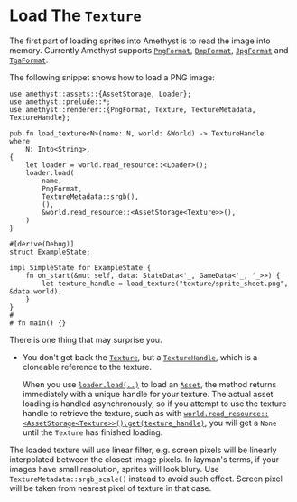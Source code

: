 # Load The `Texture`

The first part of loading sprites into Amethyst is to read the image into memory. Currently Amethyst supports [`PngFormat`][doc_fmt_png], [`BmpFormat`][doc_fmt_bmp], [`JpgFormat`][doc_fmt_jpg] and [`TgaFormat`][doc_fmt_tga].

The following snippet shows how to load a PNG image:

```rust,no_run,noplaypen
use amethyst::assets::{AssetStorage, Loader};
use amethyst::prelude::*;
use amethyst::renderer::{PngFormat, Texture, TextureMetadata, TextureHandle};

pub fn load_texture<N>(name: N, world: &World) -> TextureHandle
where
    N: Into<String>,
{
    let loader = world.read_resource::<Loader>();
    loader.load(
        name,
        PngFormat,
        TextureMetadata::srgb(),
        (),
        &world.read_resource::<AssetStorage<Texture>>(),
    )
}

#[derive(Debug)]
struct ExampleState;

impl SimpleState for ExampleState {
    fn on_start(&mut self, data: StateData<'_, GameData<'_, '_>>) {
        let texture_handle = load_texture("texture/sprite_sheet.png", &data.world);
    }
}
#
# fn main() {}
```

There is one thing that may surprise you.

* You don't get back the [`Texture`][doc_tex], but a [`TextureHandle`][doc_tex_hd], which is a cloneable reference to the texture.

    When you use [`loader.load(..)`][doc_load] to load an [`Asset`][doc_asset], the method returns immediately with a unique handle for your texture. The actual asset loading is handled asynchronously, so if you attempt to use the texture handle to retrieve the texture, such as with [`world.read_resource::<AssetStorage<Texture>>()`][doc_read_resource][`.get(texture_handle)`][doc_asset_get], you will get a `None` until the `Texture` has finished loading.

The loaded texture will use linear filter, e.g. screen pixels will be linearly interpolated between the closest image pixels. In layman's terms, if your images have small resolution, sprites will look blury. Use `TextureMetadata::srgb_scale()` instead to avoid such effect. Screen pixel will be taken from nearest pixel of texture in that case.

[doc_asset]: https://www.amethyst.rs/doc/latest/doc/amethyst_assets/trait.Asset.html
[doc_asset_get]: https://www.amethyst.rs/doc/latest/doc/amethyst_assets/struct.AssetStorage.html#method.get
[doc_fmt_bmp]: https://www.amethyst.rs/doc/latest/doc/amethyst_renderer/struct.BmpFormat.html
[doc_fmt_jpg]: https://www.amethyst.rs/doc/latest/doc/amethyst_renderer/struct.JpgFormat.html
[doc_fmt_png]: https://www.amethyst.rs/doc/latest/doc/amethyst_renderer/struct.PngFormat.html
[doc_fmt_tga]: https://www.amethyst.rs/doc/latest/doc/amethyst_renderer/struct.TgaFormat.html
[doc_load]: https://www.amethyst.rs/doc/latest/doc/amethyst_assets/struct.Loader.html#method.load
[doc_read_resource]: https://www.amethyst.rs/doc/latest/doc/specs/world/struct.World.html#method.read_resource
[doc_ss]: https://www.amethyst.rs/doc/latest/doc/amethyst_renderer/struct.SpriteSheet.html
[doc_tex]: https://www.amethyst.rs/doc/latest/doc/amethyst_renderer/struct.Texture.html
[doc_tex_hd]: https://www.amethyst.rs/doc/latest/doc/amethyst_renderer/type.TextureHandle.html
